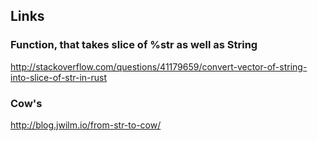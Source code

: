 ## Links

### Function, that takes slice of %str as well as String
http://stackoverflow.com/questions/41179659/convert-vector-of-string-into-slice-of-str-in-rust


### Cow's
http://blog.jwilm.io/from-str-to-cow/
